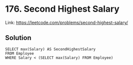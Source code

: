 # 176. Second Highest Salary
Link: https://leetcode.com/problems/second-highest-salary/
## Solution
```
SELECT max(Salary) AS SecondHighestSalary
FROM Employee
WHERE Salary < (SELECT max(Salary) FROM Employee)
```